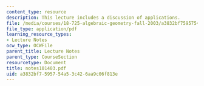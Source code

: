 ```yaml
---
content_type: resource
description: This lecture includes a discussion of applications.
file: /media/courses/18-725-algebraic-geometry-fall-2003/a3832bf7595754a53c426aa9c06f813e_notes101403.pdf
file_type: application/pdf
learning_resource_types:
- Lecture Notes
ocw_type: OCWFile
parent_title: Lecture Notes
parent_type: CourseSection
resourcetype: Document
title: notes101403.pdf
uid: a3832bf7-5957-54a5-3c42-6aa9c06f813e
---
```

